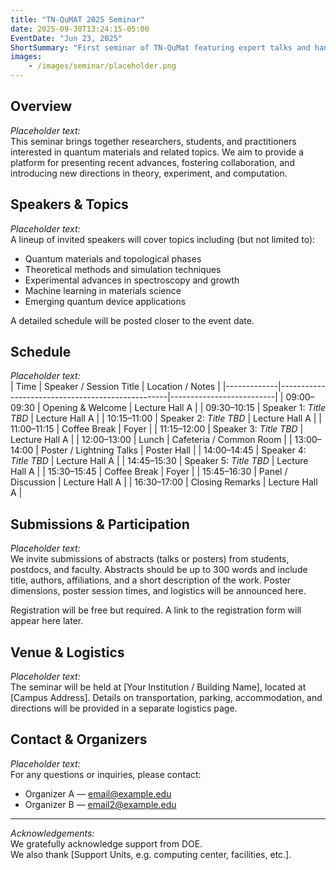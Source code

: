 ```yaml
---
title: "TN-QuMAT 2025 Seminar"
date: 2025-09-30T13:24:15-05:00
EventDate: "Jun 23, 2025"
ShortSummary: "First seminar of TN-QuMat featuring expert talks and hands-on sessions"
images:
    - /images/seminar/placeholder.png
---
```


## Overview

*Placeholder text:*  
This seminar brings together researchers, students, and practitioners interested in quantum materials and related topics. We aim to provide a platform for presenting recent advances, fostering collaboration, and introducing new directions in theory, experiment, and computation.

## Speakers & Topics

*Placeholder text:*  
A lineup of invited speakers will cover topics including (but not limited to):

- Quantum materials and topological phases  
- Theoretical methods and simulation techniques  
- Experimental advances in spectroscopy and growth  
- Machine learning in materials science  
- Emerging quantum device applications  

A detailed schedule will be posted closer to the event date.

## Schedule

*Placeholder text:*  
| Time        | Speaker / Session Title                         | Location / Notes        |
|-------------|--------------------------------------------------|--------------------------|
| 09:00–09:30 | Opening & Welcome                                 | Lecture Hall A           |
| 09:30–10:15 | Speaker 1: *Title TBD*                            | Lecture Hall A           |
| 10:15–11:00 | Speaker 2: *Title TBD*                            | Lecture Hall A           |
| 11:00–11:15 | Coffee Break                                      | Foyer                     |
| 11:15–12:00 | Speaker 3: *Title TBD*                            | Lecture Hall A           |
| 12:00–13:00 | Lunch                                             | Cafeteria / Common Room   |
| 13:00–14:00 | Poster / Lightning Talks                          | Poster Hall               |
| 14:00–14:45 | Speaker 4: *Title TBD*                            | Lecture Hall A           |
| 14:45–15:30 | Speaker 5: *Title TBD*                            | Lecture Hall A           |
| 15:30–15:45 | Coffee Break                                      | Foyer                     |
| 15:45–16:30 | Panel / Discussion                                | Lecture Hall A           |
| 16:30–17:00 | Closing Remarks                                   | Lecture Hall A           |

## Submissions & Participation

*Placeholder text:*  
We invite submissions of abstracts (talks or posters) from students, postdocs, and faculty. Abstracts should be up to 300 words and include title, authors, affiliations, and a short description of the work. Poster dimensions, poster session times, and logistics will be announced here.  

Registration will be free but required. A link to the registration form will appear here later.

## Venue & Logistics

*Placeholder text:*  
The seminar will be held at [Your Institution / Building Name], located at [Campus Address]. Details on transportation, parking, accommodation, and directions will be provided in a separate logistics page.

## Contact & Organizers

*Placeholder text:*  
For any questions or inquiries, please contact:  
- Organizer A — email@example.edu  
- Organizer B — email2@example.edu  

---

*Acknowledgements:*  
We gratefully acknowledge support from DOE.  
We also thank [Support Units, e.g. computing center, facilities, etc.].  



